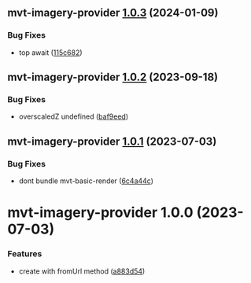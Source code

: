 ## mvt-imagery-provider [1.0.3](https://github.com/hongfaqiu/MVTImageryProvider/compare/mvt-imagery-provider@1.0.2...mvt-imagery-provider@1.0.3) (2024-01-09)


### Bug Fixes

* top await ([115c682](https://github.com/hongfaqiu/MVTImageryProvider/commit/115c6825e2d80a4fe8ba7d88b2427005ceb263af))

## mvt-imagery-provider [1.0.2](https://github.com/hongfaqiu/MVTImageryProvider/compare/mvt-imagery-provider@1.0.1...mvt-imagery-provider@1.0.2) (2023-09-18)


### Bug Fixes

* overscaledZ undefined ([baf9eed](https://github.com/hongfaqiu/MVTImageryProvider/commit/baf9eedef5e80ac33e9b783e1870eedc6b9f696d))

## mvt-imagery-provider [1.0.1](https://github.com/hongfaqiu/MVTImageryProvider/compare/mvt-imagery-provider@1.0.0...mvt-imagery-provider@1.0.1) (2023-07-03)


### Bug Fixes

* dont bundle mvt-basic-render ([6c4a44c](https://github.com/hongfaqiu/MVTImageryProvider/commit/6c4a44cd41cb6c3b67290d7cc1ba49216bc5fb2a))

# mvt-imagery-provider 1.0.0 (2023-07-03)


### Features

* create with fromUrl method ([a883d54](https://github.com/hongfaqiu/MVTImageryProvider/commit/a883d54b03289bd1979260e95a42a05a434ba760))
